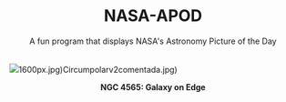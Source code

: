 <div align="center">
  <h1>
    NASA-APOD
  </h1>
</div>
  
<div align="center">
  A fun program that displays NASA's Astronomy Picture of the Day
</div>

<br>

![](https://apod.nasa.gov/apod/image/2406/278_lorand_fenyes_ngc4565.jpg)1600px.jpg)Circumpolarv2comentada.jpg)

<p align = "center">
  <b>NGC 4565: Galaxy on Edge</b>
</p>
